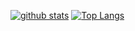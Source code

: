 [![github stats](https://github-readme-stats.vercel.app/api?bg_color=0000&text_color=888&hide_border=true&username=wsj0051&hide=contribs&show_icons=true&count_private=true)](https://github.com/anuraghazra/github-readme-stats)
[![Top Langs](https://github-readme-stats.vercel.app/api/top-langs/?bg_color=0000&text_color=888&hide_border=true&username=wsj0051&layout=compact)](https://github.com/anuraghazra/github-readme-stats)
